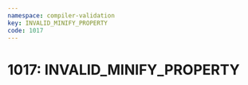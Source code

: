 ```yaml
---
namespace: compiler-validation
key: INVALID_MINIFY_PROPERTY
code: 1017
---
```


# 1017: INVALID_MINIFY_PROPERTY
